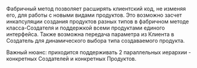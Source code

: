 Фабричный метод позволяет расширять клиентский код, не изменяя его, для работы с новыми видами продуктов. Это возможно засчет инкапсуляции создания продуктов разных типов в фабричном методе класса-Создателя и поддержкой всеми продуктами единого интерфейса. Также возможна передача параметра из Клиента в Создатель для динамического выбора типа создаваемого продукта.

Важный нюанс: приходится поддерживать 2 параллельных иерархии - конкретных Создателей и конкретных Продуктов.